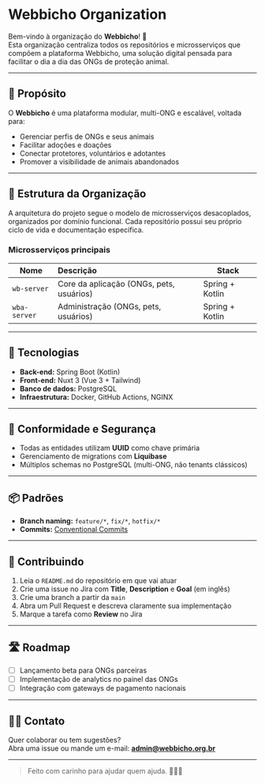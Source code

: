 # Webbicho Organization

Bem-vindo à organização do **Webbicho**! 🐾  
Esta organização centraliza todos os repositórios e microsserviços que compõem a plataforma Webbicho, uma solução
digital pensada para facilitar o dia a dia das ONGs de proteção animal.

---

## 🌱 Propósito

O **Webbicho** é uma plataforma modular, multi-ONG e escalável, voltada para:

- Gerenciar perfis de ONGs e seus animais
- Facilitar adoções e doações
- Conectar protetores, voluntários e adotantes
- Promover a visibilidade de animais abandonados

---

## 🧱 Estrutura da Organização

A arquitetura do projeto segue o modelo de microsserviços desacoplados, organizados por domínio funcional. Cada
repositório possui seu próprio ciclo de vida e documentação específica.

### Microsserviços principais

| Nome         | Descrição                                | Stack           |
|--------------|:-----------------------------------------|-----------------|
| `wb-server`  | Core da aplicação (ONGs, pets, usuários) | Spring + Kotlin |
| `wba-server` | Administração (ONGs, pets, usuários)     | Spring + Kotlin |

---

## 🧩 Tecnologias

- **Back-end:** Spring Boot (Kotlin)
- **Front-end:** Nuxt 3 (Vue 3 + Tailwind)
- **Banco de dados:** PostgreSQL
- **Infraestrutura:** Docker, GitHub Actions, NGINX

---

## 🔐 Conformidade e Segurança

- Todas as entidades utilizam **UUID** como chave primária
- Gerenciamento de migrations com **Liquibase**
- Múltiplos schemas no PostgreSQL (multi-ONG, não tenants clássicos)

---

## 📦 Padrões

- **Branch naming:** `feature/*`, `fix/*`, `hotfix/*`
- **Commits:** [Conventional Commits](https://www.conventionalcommits.org/)

---

## 🧠 Contribuindo

1. Leia o `README.md` do repositório em que vai atuar
2. Crie uma issue no Jira com **Title**, **Description** e **Goal** (em inglês)
3. Crie uma branch a partir da `main`
4. Abra um Pull Request e descreva claramente sua implementação
5. Marque a tarefa como **Review** no Jira

---

## 🛣️ Roadmap

- [ ] Lançamento beta para ONGs parceiras
- [ ] Implementação de analytics no painel das ONGs
- [ ] Integração com gateways de pagamento nacionais

---

## 🧑‍💻 Contato

Quer colaborar ou tem sugestões?  
Abra uma issue ou mande um e-mail: **admin@webbicho.org.br**

---

> Feito com carinho para ajudar quem ajuda. 🐶🐱💚
